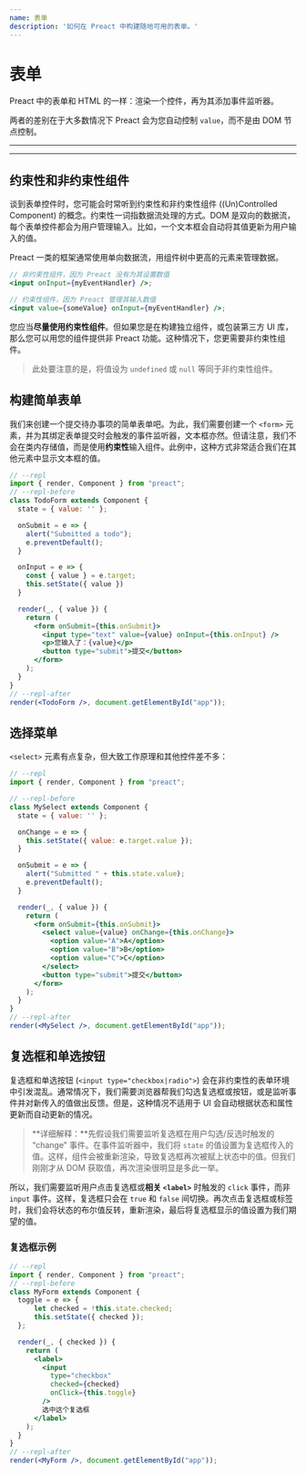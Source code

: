 ```yaml
---
name: 表单
description: '如何在 Preact 中构建随地可用的表单。'
---
```


# 表单

Preact 中的表单和 HTML 的一样：渲染一个控件，再为其添加事件监听器。

两者的差别在于大多数情况下 Preact 会为您自动控制 `value`，而不是由 DOM 节点控制。

---

<div><toc></toc></div>

---

## 约束性和非约束性组件

谈到表单控件时，您可能会时常听到约束性和非约束性组件 ((Un)Controlled Component) 的概念。约束性一词指数据流处理的方式。DOM 是双向的数据流，每个表单控件都会为用户管理输入。比如，一个文本框会自动将其值更新为用户输入的值。

Preact 一类的框架通常使用单向数据流，用组件树中更高的元素来管理数据。

```jsx
// 非约束性组件，因为 Preact 没有为其设置数值
<input onInput={myEventHandler} />;

// 约束性组件，因为 Preact 管理其输入数值
<input value={someValue} onInput={myEventHandler} />;
```

您应当**尽量使用约束性组件**。但如果您是在构建独立组件，或包装第三方 UI 库，那么您可以用您的组件提供非 Preact 功能。这种情况下，您更需要非约束性组件。

> 此处要注意的是，将值设为 `undefined` 或 `null` 等同于非约束性组件。

## 构建简单表单

我们来创建一个提交待办事项的简单表单吧。为此，我们需要创建一个 `<form>` 元素，并为其绑定表单提交时会触发的事件监听器，文本框亦然。但请注意，我们不会在类内存储值，而是使用**约束性**输入组件。此例中，这种方式非常适合我们在其他元素中显示文本框的值。

```jsx
// --repl
import { render, Component } from "preact";
// --repl-before
class TodoForm extends Component {
  state = { value: '' };

  onSubmit = e => {
    alert("Submitted a todo");
    e.preventDefault();
  }

  onInput = e => {
    const { value } = e.target;
    this.setState({ value })
  }

  render(_, { value }) {
    return (
      <form onSubmit={this.onSubmit}>
        <input type="text" value={value} onInput={this.onInput} />
        <p>您输入了：{value}</p>
        <button type="submit">提交</button>
      </form>
    );
  }
}
// --repl-after
render(<TodoForm />, document.getElementById("app"));
```

## 选择菜单

`<select>` 元素有点复杂，但大致工作原理和其他控件差不多：

```jsx
// --repl
import { render, Component } from "preact";

// --repl-before
class MySelect extends Component {
  state = { value: '' };

  onChange = e => {
    this.setState({ value: e.target.value });
  }

  onSubmit = e => {
    alert("Submitted " + this.state.value);
    e.preventDefault();
  }

  render(_, { value }) {
    return (
      <form onSubmit={this.onSubmit}>
        <select value={value} onChange={this.onChange}>
          <option value="A">A</option>
          <option value="B">B</option>
          <option value="C">C</option>
        </select>
        <button type="submit">提交</button>
      </form>
    );
  }
}
// --repl-after
render(<MySelect />, document.getElementById("app"));
```

## 复选框和单选按钮

复选框和单选按钮 (`<input type="checkbox|radio">`) 会在非约束性的表单环境中引发混乱。通常情况下，我们需要浏览器帮我们勾选复选框或按钮，或是监听事件并对新传入的值做出反馈。但是，这种情况不适用于 UI 会自动根据状态和属性更新而自动更新的情况。

> **详细解释：**先假设我们需要监听复选框在用户勾选/反选时触发的 “change” 事件。在事件监听器中，我们将 `state` 的值设置为复选框传入的值。这样，组件会被重新渲染，导致复选框再次被赋上状态中的值。但我们刚刚才从 DOM 获取值，再次渲染很明显是多此一举。

所以，我们需要监听用户点击复选框或**相关 `<label>`** 时触发的 `click` 事件，而非 `input` 事件。这样，复选框只会在 `true` 和 `false` 间切换。再次点击复选框或标签时，我们会将状态的布尔值反转，重新渲染，最后将复选框显示的值设置为我们期望的值。

### 复选框示例

```jsx
// --repl
import { render, Component } from "preact";
// --repl-before
class MyForm extends Component {
  toggle = e => {
      let checked = !this.state.checked;
      this.setState({ checked });
  };

  render(_, { checked }) {
    return (
      <label>
        <input
          type="checkbox"
          checked={checked}
          onClick={this.toggle}
        />
        选中这个复选框
      </label>
    );
  }
}
// --repl-after
render(<MyForm />, document.getElementById("app"));
```
